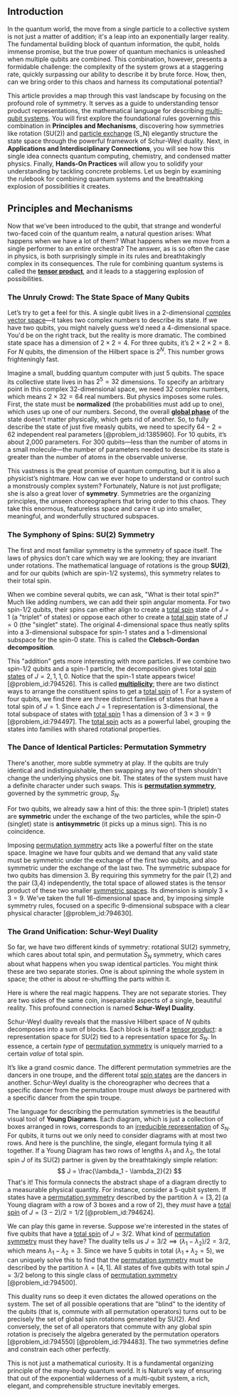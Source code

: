 ## Introduction
In the quantum world, the move from a single particle to a collective system is not just a matter of addition; it's a leap into an exponentially larger reality. The fundamental building block of quantum information, the qubit, holds immense promise, but the true power of quantum mechanics is unleashed when multiple qubits are combined. This combination, however, presents a formidable challenge: the complexity of the system grows at a staggering rate, quickly surpassing our ability to describe it by brute force. How, then, can we bring order to this chaos and harness its computational potential?

This article provides a map through this vast landscape by focusing on the profound role of symmetry. It serves as a guide to understanding tensor product representations, the mathematical language for describing [multi-qubit systems](@article_id:142448). You will first explore the foundational rules governing this combination in **Principles and Mechanisms**, discovering how symmetries like rotation (SU(2)) and [particle exchange](@article_id:154416) (S_N) elegantly structure the state space through the powerful framework of Schur-Weyl duality. Next, in **Applications and Interdisciplinary Connections**, you will see how this single idea connects quantum computing, chemistry, and condensed matter physics. Finally, **Hands-On Practices** will allow you to solidify your understanding by tackling concrete problems. Let us begin by examining the rulebook for combining quantum systems and the breathtaking explosion of possibilities it creates.

## Principles and Mechanisms

Now that we’ve been introduced to the qubit, that strange and wonderful two-faced coin of the quantum realm, a natural question arises: What happens when we have a lot of them? What happens when we move from a single performer to an entire orchestra? The answer, as is so often the case in physics, is both surprisingly simple in its rules and breathtakingly complex in its consequences. The rule for combining quantum systems is called the **[tensor product](@article_id:140200)**, and it leads to a staggering explosion of possibilities.

### The Unruly Crowd: The State Space of Many Qubits

Let’s try to get a feel for this. A single qubit lives in a 2-dimensional [complex vector space](@article_id:152954)—it takes two complex numbers to describe its state. If we have two qubits, you might naively guess we’d need a 4-dimensional space. You'd be on the right track, but the reality is more dramatic. The combined state space has a dimension of $2 \times 2 = 4$. For three qubits, it’s $2 \times 2 \times 2 = 8$. For $N$ qubits, the dimension of the Hilbert space is $2^N$. This number grows frighteningly fast.

Imagine a small, budding quantum computer with just 5 qubits. The space its collective state lives in has $2^5 = 32$ dimensions. To specify an arbitrary point in this complex 32-dimensional space, we need 32 complex numbers, which means $2 \times 32 = 64$ real numbers. But physics imposes some rules. First, the state must be **normalized** (the probabilities must add up to one), which uses up one of our numbers. Second, the overall **[global phase](@article_id:147453)** of the state doesn't matter physically, which gets rid of another. So, to fully describe the state of just five measly qubits, we need to specify $64 - 2 = 62$ independent real parameters [@problem_id:1385960]. For 10 qubits, it’s about 2,000 parameters. For 300 qubits—less than the number of atoms in a small molecule—the number of parameters needed to describe its state is greater than the number of atoms in the observable universe.

This vastness is the great promise of quantum computing, but it is also a physicist’s nightmare. How can we ever hope to understand or control such a monstrously complex system? Fortunately, Nature is not just profligate; she is also a great lover of **symmetry**. Symmetries are the organizing principles, the unseen choreographers that bring order to this chaos. They take this enormous, featureless space and carve it up into smaller, meaningful, and wonderfully structured subspaces.

### The Symphony of Spins: SU(2) Symmetry

The first and most familiar symmetry is the symmetry of space itself. The laws of physics don't care which way we are looking; they are invariant under rotations. The mathematical language of rotations is the group **SU(2)**, and for our qubits (which are spin-1/2 systems), this symmetry relates to their total spin.

When we combine several qubits, we can ask, "What is their total spin?" Much like adding numbers, we can add their spin angular momenta. For two spin-1/2 qubits, their spins can either align to create a [total spin](@article_id:152841) state of $J=1$ (a "triplet" of states) or oppose each other to create a [total spin](@article_id:152841) state of $J=0$ (the "singlet" state). The original 4-dimensional space thus neatly splits into a 3-dimensional subspace for spin-1 states and a 1-dimensional subspace for the spin-0 state. This is called the **Clebsch-Gordan decomposition**.

This "addition" gets more interesting with more particles. If we combine two spin-1/2 qubits and a spin-1 particle, the decomposition gives total [spin states](@article_id:148942) of $J=2, 1, 1, 0$. Notice that the spin-1 state appears twice! [@problem_id:794526]. This is called **[multiplicity](@article_id:135972)**; there are two distinct ways to arrange the constituent spins to get a [total spin](@article_id:152841) of 1. For a system of four qubits, we find there are three distinct families of states that have a total spin of $J=1$. Since each $J=1$ representation is 3-dimensional, the total subspace of states with [total spin](@article_id:152841) 1 has a dimension of $3 \times 3 = 9$ [@problem_id:794497]. The [total spin](@article_id:152841) acts as a powerful label, grouping the states into families with shared rotational properties.

### The Dance of Identical Particles: Permutation Symmetry

There's another, more subtle symmetry at play. If the qubits are truly identical and indistinguishable, then swapping any two of them shouldn't change the underlying physics one bit. The states of the system must have a definite character under such swaps. This is **[permutation symmetry](@article_id:185331)**, governed by the symmetric group, $S_N$.

For two qubits, we already saw a hint of this: the three spin-1 (triplet) states are **symmetric** under the exchange of the two particles, while the spin-0 (singlet) state is **antisymmetric** (it picks up a minus sign). This is no coincidence.

Imposing [permutation symmetry](@article_id:185331) acts like a powerful filter on the state space. Imagine we have four qubits and we demand that any valid state must be symmetric under the exchange of the first two qubits, and also symmetric under the exchange of the last two. The symmetric subspace for two qubits has dimension 3. By requiring this symmetry for the pair (1,2) and the pair (3,4) independently, the total space of allowed states is the tensor product of these two smaller [symmetric spaces](@article_id:181296). Its dimension is simply $3 \times 3 = 9$. We've taken the full 16-dimensional space and, by imposing simple symmetry rules, focused on a specific 9-dimensional subspace with a clear physical character [@problem_id:794630].

### The Grand Unification: Schur-Weyl Duality

So far, we have two different kinds of symmetry: rotational SU(2) symmetry, which cares about total spin, and permutation $S_N$ symmetry, which cares about what happens when you swap identical particles. You might think these are two separate stories. One is about spinning the whole system in space; the other is about re-shuffling the parts within it.

Here is where the real magic happens. They are not separate stories. They are two sides of the same coin, inseparable aspects of a single, beautiful reality. This profound connection is named **Schur-Weyl Duality**.

Schur-Weyl duality reveals that the massive Hilbert space of $N$ qubits decomposes into a sum of blocks. Each block is itself a [tensor product](@article_id:140200): a representation space for SU(2) tied to a representation space for $S_N$. In essence, a certain *type* of [permutation symmetry](@article_id:185331) is uniquely married to a certain *value* of total spin.

It’s like a grand cosmic dance. The different permutation symmetries are the dancers in one troupe, and the different total [spin states](@article_id:148942) are the dancers in another. Schur-Weyl duality is the choreographer who decrees that a specific dancer from the permutation troupe must *always* be partnered with a specific dancer from the spin troupe.

The language for describing the permutation symmetries is the beautiful visual tool of **Young Diagrams**. Each diagram, which is just a collection of boxes arranged in rows, corresponds to an [irreducible representation](@article_id:142239) of $S_N$. For qubits, it turns out we only need to consider diagrams with at most two rows. And here is the punchline, the single, elegant formula tying it all together. If a Young Diagram has two rows of lengths $\lambda_1$ and $\lambda_2$, the total spin $J$ of its SU(2) partner is given by the breathtakingly simple relation:
$$
J = \frac{\lambda_1 - \lambda_2}{2}
$$
That's it! This formula connects the abstract shape of a diagram directly to a measurable physical quantity. For instance, consider a 5-qubit system. If states have a [permutation symmetry](@article_id:185331) described by the partition $\lambda=[3,2]$ (a Young diagram with a row of 3 boxes and a row of 2), they *must* have a [total spin](@article_id:152841) of $J = (3-2)/2 = 1/2$ [@problem_id:794624].

We can play this game in reverse. Suppose we're interested in the states of five qubits that have a [total spin](@article_id:152841) of $J=3/2$. What kind of [permutation symmetry](@article_id:185331) must they have? The duality tells us $J=3/2 \implies (\lambda_1-\lambda_2)/2 = 3/2$, which means $\lambda_1 - \lambda_2 = 3$. Since we have 5 qubits in total ($\lambda_1 + \lambda_2 = 5$), we can uniquely solve this to find that the [permutation symmetry](@article_id:185331) must be described by the partition $\lambda=[4,1]$. All states of five qubits with total spin $J=3/2$ belong to this single class of [permutation symmetry](@article_id:185331) [@problem_id:794500].

This duality runs so deep it even dictates the allowed operations on the system. The set of all possible operations that are "blind" to the identity of the qubits (that is, commute with all permutation operators) turns out to be precisely the set of global spin rotations generated by SU(2). And conversely, the set of all operators that commute with any global spin rotation is precisely the algebra generated by the permutation operators [@problem_id:794550] [@problem_id:794483]. The two symmetries define and constrain each other perfectly.

This is not just a mathematical curiosity. It is a fundamental organizing principle of the many-body quantum world. It is Nature’s way of ensuring that out of the exponential wilderness of a multi-qubit system, a rich, elegant, and comprehensible structure inevitably emerges.